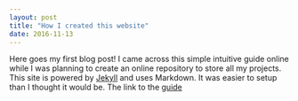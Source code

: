 ```yaml
---
layout: post
title: "How I created this website"
date: 2016-11-13
---
```


Here goes my first blog post!
I came across this simple intuitive guide online while I was planning to create an online repository to store all my projects. This site is powered by [Jekyll](http://jekyllrb.com) and uses Markdown. It was easier to setup than I thought it would be. The link to the [guide](http://jmcglone.com/guides/github-pages/)
